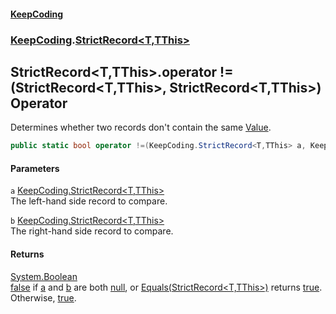 #### [KeepCoding](index.md 'index')
### [KeepCoding](KeepCoding.md 'KeepCoding').[StrictRecord&lt;T,TThis&gt;](StrictRecord.T.TThis..md 'KeepCoding.StrictRecord&lt;T,TThis&gt;')
## StrictRecord&lt;T,TThis&gt;.operator !=(StrictRecord&lt;T,TThis&gt;, StrictRecord&lt;T,TThis&gt;) Operator
Determines whether two records don't contain the same [Value](StrictRecord.T.TThis..Value.md 'KeepCoding.StrictRecord&lt;T,TThis&gt;.Value').  
```csharp
public static bool operator !=(KeepCoding.StrictRecord<T,TThis> a, KeepCoding.StrictRecord<T,TThis> b);
```
#### Parameters
<a name='KeepCoding.StrictRecord.T.TThis..op_Inequality(KeepCoding.StrictRecord.T.TThis..KeepCoding.StrictRecord.T.TThis.).a'></a>
`a` [KeepCoding.StrictRecord&lt;](StrictRecord.T.TThis..md 'KeepCoding.StrictRecord&lt;T,TThis&gt;')[T](StrictRecord.T.TThis..md#KeepCoding.StrictRecord.T.TThis..T 'KeepCoding.StrictRecord&lt;T,TThis&gt;.T')[,](StrictRecord.T.TThis..md 'KeepCoding.StrictRecord&lt;T,TThis&gt;')[TThis](StrictRecord.T.TThis..md#KeepCoding.StrictRecord.T.TThis..TThis 'KeepCoding.StrictRecord&lt;T,TThis&gt;.TThis')[&gt;](StrictRecord.T.TThis..md 'KeepCoding.StrictRecord&lt;T,TThis&gt;')  
The left-hand side record to compare.
  
<a name='KeepCoding.StrictRecord.T.TThis..op_Inequality(KeepCoding.StrictRecord.T.TThis..KeepCoding.StrictRecord.T.TThis.).b'></a>
`b` [KeepCoding.StrictRecord&lt;](StrictRecord.T.TThis..md 'KeepCoding.StrictRecord&lt;T,TThis&gt;')[T](StrictRecord.T.TThis..md#KeepCoding.StrictRecord.T.TThis..T 'KeepCoding.StrictRecord&lt;T,TThis&gt;.T')[,](StrictRecord.T.TThis..md 'KeepCoding.StrictRecord&lt;T,TThis&gt;')[TThis](StrictRecord.T.TThis..md#KeepCoding.StrictRecord.T.TThis..TThis 'KeepCoding.StrictRecord&lt;T,TThis&gt;.TThis')[&gt;](StrictRecord.T.TThis..md 'KeepCoding.StrictRecord&lt;T,TThis&gt;')  
The right-hand side record to compare.
  
#### Returns
[System.Boolean](https://docs.microsoft.com/en-us/dotnet/api/System.Boolean 'System.Boolean')  
[false](https://docs.microsoft.com/en-us/dotnet/csharp/language-reference/builtin-types/bool 'https://docs.microsoft.com/en-us/dotnet/csharp/language-reference/builtin-types/bool') if [a](StrictRecord.T.TThis..op_Inequality.87vCugQEZf.y6SAWCzryuQ.md#KeepCoding.StrictRecord.T.TThis..op_Inequality(KeepCoding.StrictRecord.T.TThis..KeepCoding.StrictRecord.T.TThis.).a 'KeepCoding.StrictRecord&lt;T,TThis&gt;.op_Inequality(KeepCoding.StrictRecord&lt;T,TThis&gt;, KeepCoding.StrictRecord&lt;T,TThis&gt;).a') and [b](StrictRecord.T.TThis..op_Inequality.87vCugQEZf.y6SAWCzryuQ.md#KeepCoding.StrictRecord.T.TThis..op_Inequality(KeepCoding.StrictRecord.T.TThis..KeepCoding.StrictRecord.T.TThis.).b 'KeepCoding.StrictRecord&lt;T,TThis&gt;.op_Inequality(KeepCoding.StrictRecord&lt;T,TThis&gt;, KeepCoding.StrictRecord&lt;T,TThis&gt;).b') are both [null](https://docs.microsoft.com/en-us/dotnet/csharp/language-reference/keywords/null 'https://docs.microsoft.com/en-us/dotnet/csharp/language-reference/keywords/null'), or [Equals(StrictRecord&lt;T,TThis&gt;)](StrictRecord.T.TThis..Equals.kdHJZ4Gm8.vWzKDZGbPNPA.md 'KeepCoding.StrictRecord&lt;T,TThis&gt;.Equals(KeepCoding.StrictRecord&lt;T,TThis&gt;)') returns [true](https://docs.microsoft.com/en-us/dotnet/csharp/language-reference/builtin-types/bool 'https://docs.microsoft.com/en-us/dotnet/csharp/language-reference/builtin-types/bool'). Otherwise, [true](https://docs.microsoft.com/en-us/dotnet/csharp/language-reference/builtin-types/bool 'https://docs.microsoft.com/en-us/dotnet/csharp/language-reference/builtin-types/bool').
